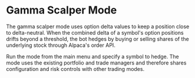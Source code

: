 # Gamma Scalper Mode

The gamma scalper mode uses option delta values to keep a position close to
delta-neutral.  When the combined delta of a symbol's option positions drifts
beyond a threshold, the bot hedges by buying or selling shares of the
underlying stock through Alpaca's order API.

Run the mode from the main menu and specify a symbol to hedge.  The mode uses
the existing portfolio and trade managers and therefore shares configuration
and risk controls with other trading modes.
